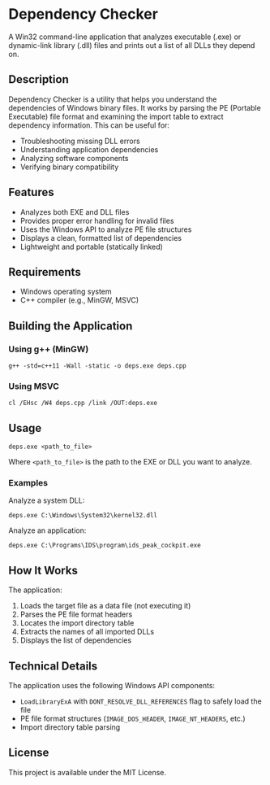# Dependency Checker

A Win32 command-line application that analyzes executable (.exe) or dynamic-link library (.dll) files and prints out a list of all DLLs they depend on.

## Description

Dependency Checker is a utility that helps you understand the dependencies of Windows binary files. It works by parsing the PE (Portable Executable) file format and examining the import table to extract dependency information. This can be useful for:

- Troubleshooting missing DLL errors
- Understanding application dependencies
- Analyzing software components
- Verifying binary compatibility

## Features

- Analyzes both EXE and DLL files
- Provides proper error handling for invalid files
- Uses the Windows API to analyze PE file structures
- Displays a clean, formatted list of dependencies
- Lightweight and portable (statically linked)

## Requirements

- Windows operating system
- C++ compiler (e.g., MinGW, MSVC)

## Building the Application

### Using g++ (MinGW)

```
g++ -std=c++11 -Wall -static -o deps.exe deps.cpp
```

### Using MSVC

```
cl /EHsc /W4 deps.cpp /link /OUT:deps.exe
```

## Usage

```
deps.exe <path_to_file>
```

Where `<path_to_file>` is the path to the EXE or DLL you want to analyze.

### Examples

Analyze a system DLL:

```
deps.exe C:\Windows\System32\kernel32.dll
```

Analyze an application:

```
deps.exe C:\Programs\IDS\program\ids_peak_cockpit.exe
```

## How It Works

The application:

1. Loads the target file as a data file (not executing it)
2. Parses the PE file format headers
3. Locates the import directory table
4. Extracts the names of all imported DLLs
5. Displays the list of dependencies

## Technical Details

The application uses the following Windows API components:

- `LoadLibraryExA` with `DONT_RESOLVE_DLL_REFERENCES` flag to safely load the file
- PE file format structures (`IMAGE_DOS_HEADER`, `IMAGE_NT_HEADERS`, etc.)
- Import directory table parsing

## License

This project is available under the MIT License.
